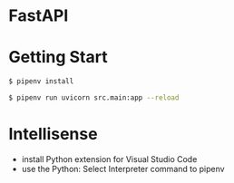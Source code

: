 # FastAPI

# Getting Start

```sh
$ pipenv install

$ pipenv run uvicorn src.main:app --reload
```

# Intellisense

 - install Python extension for Visual Studio Code
 - use the Python: Select Interpreter command to pipenv
